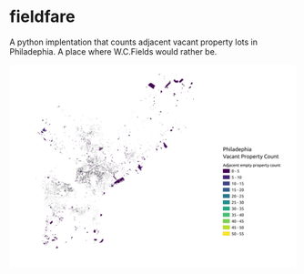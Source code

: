 # fieldfare
A python implentation that counts adjacent vacant property lots in Philadephia. A place where W.C.Fields would rather be.

![alt text](picture/philadelphia.png "Map of Philadelphia vacant property count colour (viridis colour scheme)")

